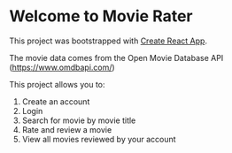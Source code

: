 # Welcome to Movie Rater

This project was bootstrapped with [Create React App](https://github.com/facebook/create-react-app).

The movie data comes from the Open Movie Database API (https://www.omdbapi.com/)

This project allows you to:
 1. Create an account
 2. Login
 3. Search for movie by movie title
 4. Rate and review a movie
 5. View all movies reviewed by your account


